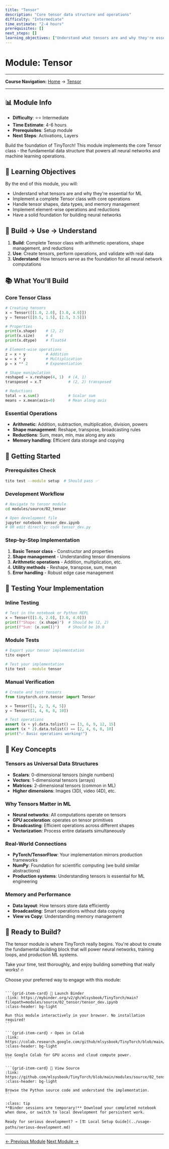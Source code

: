 ```yaml
---
title: "Tensor"
description: "Core tensor data structure and operations"
difficulty: "Intermediate"
time_estimate: "2-4 hours"
prerequisites: []
next_steps: []
learning_objectives: ["Understand what tensors are and why they're essential for ML", 'Implement a complete Tensor class with core operations', 'Handle tensor shapes, data types, and memory management', 'Implement element-wise operations and reductions', 'Have a solid foundation for building neural networks']
---
```


# Module: Tensor
---
**Course Navigation:** [Home](../intro.html) → [Tensor](#)

---



## 📊 Module Info
- **Difficulty**: ⭐⭐ Intermediate
- **Time Estimate**: 4-6 hours
- **Prerequisites**: Setup module
- **Next Steps**: Activations, Layers

Build the foundation of TinyTorch! This module implements the core Tensor class - the fundamental data structure that powers all neural networks and machine learning operations.

## 🎯 Learning Objectives

By the end of this module, you will:
- Understand what tensors are and why they're essential for ML
- Implement a complete Tensor class with core operations
- Handle tensor shapes, data types, and memory management
- Implement element-wise operations and reductions
- Have a solid foundation for building neural networks

## 🧠 Build → Use → Understand

1. **Build**: Complete Tensor class with arithmetic operations, shape management, and reductions
2. **Use**: Create tensors, perform operations, and validate with real data
3. **Understand**: How tensors serve as the foundation for all neural network computations

## 📚 What You'll Build

### Core Tensor Class
```python
# Creating tensors
x = Tensor([[1.0, 2.0], [3.0, 4.0]])
y = Tensor([[0.5, 1.5], [2.5, 3.5]])

# Properties
print(x.shape)    # (2, 2)
print(x.size)     # 4
print(x.dtype)    # float64

# Element-wise operations
z = x + y         # Addition
w = x * y         # Multiplication
p = x ** 2        # Exponentiation

# Shape manipulation
reshaped = x.reshape(4, 1)  # (4, 1)
transposed = x.T            # (2, 2) transposed

# Reductions
total = x.sum()             # Scalar sum
means = x.mean(axis=0)      # Mean along axis
```

### Essential Operations
- **Arithmetic**: Addition, subtraction, multiplication, division, powers
- **Shape management**: Reshape, transpose, broadcasting rules
- **Reductions**: Sum, mean, min, max along any axis
- **Memory handling**: Efficient data storage and copying

## 🚀 Getting Started

### Prerequisites Check
```bash
tito test --module setup  # Should pass ✅
```

### Development Workflow
```bash
# Navigate to tensor module
cd modules/source/02_tensor

# Open development file
jupyter notebook tensor_dev.ipynb
# OR edit directly: code tensor_dev.py
```

### Step-by-Step Implementation
1. **Basic Tensor class** - Constructor and properties
2. **Shape management** - Understanding tensor dimensions  
3. **Arithmetic operations** - Addition, multiplication, etc.
4. **Utility methods** - Reshape, transpose, sum, mean
5. **Error handling** - Robust edge case management

## 🧪 Testing Your Implementation

### Inline Testing
```python
# Test in the notebook or Python REPL
x = Tensor([[1.0, 2.0], [3.0, 4.0]])
print(f"Shape: {x.shape}")  # Should be (2, 2)
print(f"Sum: {x.sum()}")    # Should be 10.0
```

### Module Tests
```bash
# Export your tensor implementation
tito export

# Test your implementation  
tito test --module tensor
```

### Manual Verification
```python
# Create and test tensors
from tinytorch.core.tensor import Tensor

x = Tensor([1, 2, 3, 4, 5])
y = Tensor([2, 4, 6, 8, 10])

# Test operations
assert (x + y).data.tolist() == [3, 6, 9, 12, 15]
assert (x * 2).data.tolist() == [2, 4, 6, 8, 10]
print("✅ Basic operations working!")
```

## 🎯 Key Concepts

### **Tensors as Universal Data Structures**
- **Scalars**: 0-dimensional tensors (single numbers)
- **Vectors**: 1-dimensional tensors (arrays) 
- **Matrices**: 2-dimensional tensors (common in ML)
- **Higher dimensions**: Images (3D), video (4D), etc.

### **Why Tensors Matter in ML**
- **Neural networks**: All computations operate on tensors
- **GPU acceleration**: operates on tensor primitives
- **Broadcasting**: Efficient operations across different shapes
- **Vectorization**: Process entire datasets simultaneously

### **Real-World Connections**
- **PyTorch/TensorFlow**: Your implementation mirrors production frameworks
- **NumPy**: Foundation for scientific computing (we build similar abstractions)
- **Production systems**: Understanding tensors is essential for ML engineering

### **Memory and Performance**
- **Data layout**: How tensors store data efficiently
- **Broadcasting**: Smart operations without data copying
- **View vs Copy**: Understanding memory management

## 🎉 Ready to Build?

The tensor module is where TinyTorch really begins. You're about to create the fundamental building block that will power neural networks, training loops, and production ML systems.

Take your time, test thoroughly, and enjoy building something that really works! 🔥 


Choose your preferred way to engage with this module:

````{grid} 1 2 3 3

```{grid-item-card} 🚀 Launch Binder
:link: https://mybinder.org/v2/gh/mlsysbook/TinyTorch/main?filepath=modules/source/02_tensor/tensor_dev.ipynb
:class-header: bg-light

Run this module interactively in your browser. No installation required!
```

```{grid-item-card} ⚡ Open in Colab  
:link: https://colab.research.google.com/github/mlsysbook/TinyTorch/blob/main/modules/source/02_tensor/tensor_dev.ipynb
:class-header: bg-light

Use Google Colab for GPU access and cloud compute power.
```

```{grid-item-card} 📖 View Source
:link: https://github.com/mlsysbook/TinyTorch/blob/main/modules/source/02_tensor/tensor_dev.py
:class-header: bg-light

Browse the Python source code and understand the implementation.
```

````

```{admonition} 💾 Save Your Progress
:class: tip
**Binder sessions are temporary!** Download your completed notebook when done, or switch to local development for persistent work.

Ready for serious development? → [🏗️ Local Setup Guide](../usage-paths/serious-development.md)
```

---

<div class="prev-next-area">
<a class="left-prev" href="../chapters/01_setup.html" title="previous page">← Previous Module</a>
<a class="right-next" href="../chapters/03_activations.html" title="next page">Next Module →</a>
</div>
